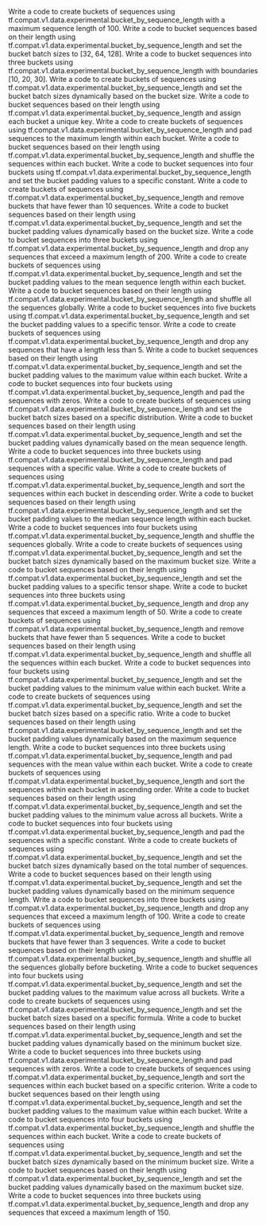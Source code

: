 Write a code to create buckets of sequences using tf.compat.v1.data.experimental.bucket_by_sequence_length with a maximum sequence length of 100.
Write a code to bucket sequences based on their length using tf.compat.v1.data.experimental.bucket_by_sequence_length and set the bucket batch sizes to [32, 64, 128].
Write a code to bucket sequences into three buckets using tf.compat.v1.data.experimental.bucket_by_sequence_length with boundaries [10, 20, 30].
Write a code to create buckets of sequences using tf.compat.v1.data.experimental.bucket_by_sequence_length and set the bucket batch sizes dynamically based on the bucket size.
Write a code to bucket sequences based on their length using tf.compat.v1.data.experimental.bucket_by_sequence_length and assign each bucket a unique key.
Write a code to create buckets of sequences using tf.compat.v1.data.experimental.bucket_by_sequence_length and pad sequences to the maximum length within each bucket.
Write a code to bucket sequences based on their length using tf.compat.v1.data.experimental.bucket_by_sequence_length and shuffle the sequences within each bucket.
Write a code to bucket sequences into four buckets using tf.compat.v1.data.experimental.bucket_by_sequence_length and set the bucket padding values to a specific constant.
Write a code to create buckets of sequences using tf.compat.v1.data.experimental.bucket_by_sequence_length and remove buckets that have fewer than 10 sequences.
Write a code to bucket sequences based on their length using tf.compat.v1.data.experimental.bucket_by_sequence_length and set the bucket padding values dynamically based on the bucket size.
Write a code to bucket sequences into three buckets using tf.compat.v1.data.experimental.bucket_by_sequence_length and drop any sequences that exceed a maximum length of 200.
Write a code to create buckets of sequences using tf.compat.v1.data.experimental.bucket_by_sequence_length and set the bucket padding values to the mean sequence length within each bucket.
Write a code to bucket sequences based on their length using tf.compat.v1.data.experimental.bucket_by_sequence_length and shuffle all the sequences globally.
Write a code to bucket sequences into five buckets using tf.compat.v1.data.experimental.bucket_by_sequence_length and set the bucket padding values to a specific tensor.
Write a code to create buckets of sequences using tf.compat.v1.data.experimental.bucket_by_sequence_length and drop any sequences that have a length less than 5.
Write a code to bucket sequences based on their length using tf.compat.v1.data.experimental.bucket_by_sequence_length and set the bucket padding values to the maximum value within each bucket.
Write a code to bucket sequences into four buckets using tf.compat.v1.data.experimental.bucket_by_sequence_length and pad the sequences with zeros.
Write a code to create buckets of sequences using tf.compat.v1.data.experimental.bucket_by_sequence_length and set the bucket batch sizes based on a specific distribution.
Write a code to bucket sequences based on their length using tf.compat.v1.data.experimental.bucket_by_sequence_length and set the bucket padding values dynamically based on the mean sequence length.
Write a code to bucket sequences into three buckets using tf.compat.v1.data.experimental.bucket_by_sequence_length and pad sequences with a specific value.
Write a code to create buckets of sequences using tf.compat.v1.data.experimental.bucket_by_sequence_length and sort the sequences within each bucket in descending order.
Write a code to bucket sequences based on their length using tf.compat.v1.data.experimental.bucket_by_sequence_length and set the bucket padding values to the median sequence length within each bucket.
Write a code to bucket sequences into four buckets using tf.compat.v1.data.experimental.bucket_by_sequence_length and shuffle the sequences globally.
Write a code to create buckets of sequences using tf.compat.v1.data.experimental.bucket_by_sequence_length and set the bucket batch sizes dynamically based on the maximum bucket size.
Write a code to bucket sequences based on their length using tf.compat.v1.data.experimental.bucket_by_sequence_length and set the bucket padding values to a specific tensor shape.
Write a code to bucket sequences into three buckets using tf.compat.v1.data.experimental.bucket_by_sequence_length and drop any sequences that exceed a maximum length of 50.
Write a code to create buckets of sequences using tf.compat.v1.data.experimental.bucket_by_sequence_length and remove buckets that have fewer than 5 sequences.
Write a code to bucket sequences based on their length using tf.compat.v1.data.experimental.bucket_by_sequence_length and shuffle all the sequences within each bucket.
Write a code to bucket sequences into four buckets using tf.compat.v1.data.experimental.bucket_by_sequence_length and set the bucket padding values to the minimum value within each bucket.
Write a code to create buckets of sequences using tf.compat.v1.data.experimental.bucket_by_sequence_length and set the bucket batch sizes based on a specific ratio.
Write a code to bucket sequences based on their length using tf.compat.v1.data.experimental.bucket_by_sequence_length and set the bucket padding values dynamically based on the maximum sequence length.
Write a code to bucket sequences into three buckets using tf.compat.v1.data.experimental.bucket_by_sequence_length and pad sequences with the mean value within each bucket.
Write a code to create buckets of sequences using tf.compat.v1.data.experimental.bucket_by_sequence_length and sort the sequences within each bucket in ascending order.
Write a code to bucket sequences based on their length using tf.compat.v1.data.experimental.bucket_by_sequence_length and set the bucket padding values to the minimum value across all buckets.
Write a code to bucket sequences into four buckets using tf.compat.v1.data.experimental.bucket_by_sequence_length and pad the sequences with a specific constant.
Write a code to create buckets of sequences using tf.compat.v1.data.experimental.bucket_by_sequence_length and set the bucket batch sizes dynamically based on the total number of sequences.
Write a code to bucket sequences based on their length using tf.compat.v1.data.experimental.bucket_by_sequence_length and set the bucket padding values dynamically based on the minimum sequence length.
Write a code to bucket sequences into three buckets using tf.compat.v1.data.experimental.bucket_by_sequence_length and drop any sequences that exceed a maximum length of 100.
Write a code to create buckets of sequences using tf.compat.v1.data.experimental.bucket_by_sequence_length and remove buckets that have fewer than 3 sequences.
Write a code to bucket sequences based on their length using tf.compat.v1.data.experimental.bucket_by_sequence_length and shuffle all the sequences globally before bucketing.
Write a code to bucket sequences into four buckets using tf.compat.v1.data.experimental.bucket_by_sequence_length and set the bucket padding values to the maximum value across all buckets.
Write a code to create buckets of sequences using tf.compat.v1.data.experimental.bucket_by_sequence_length and set the bucket batch sizes based on a specific formula.
Write a code to bucket sequences based on their length using tf.compat.v1.data.experimental.bucket_by_sequence_length and set the bucket padding values dynamically based on the minimum bucket size.
Write a code to bucket sequences into three buckets using tf.compat.v1.data.experimental.bucket_by_sequence_length and pad sequences with zeros.
Write a code to create buckets of sequences using tf.compat.v1.data.experimental.bucket_by_sequence_length and sort the sequences within each bucket based on a specific criterion.
Write a code to bucket sequences based on their length using tf.compat.v1.data.experimental.bucket_by_sequence_length and set the bucket padding values to the maximum value within each bucket.
Write a code to bucket sequences into four buckets using tf.compat.v1.data.experimental.bucket_by_sequence_length and shuffle the sequences within each bucket.
Write a code to create buckets of sequences using tf.compat.v1.data.experimental.bucket_by_sequence_length and set the bucket batch sizes dynamically based on the minimum bucket size.
Write a code to bucket sequences based on their length using tf.compat.v1.data.experimental.bucket_by_sequence_length and set the bucket padding values dynamically based on the maximum bucket size.
Write a code to bucket sequences into three buckets using tf.compat.v1.data.experimental.bucket_by_sequence_length and drop any sequences that exceed a maximum length of 150.